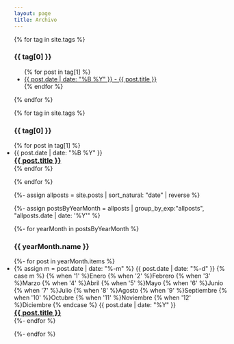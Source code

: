 ```yaml
---
layout: page
title: Archivo
---
```


{% for tag in site.tags %}
  <h3>{{ tag[0] }}</h3>
  <ul>
    {% for post in tag[1] %}
      <li><a href="{{ post.url }}">{{ post.date | date: "%B %Y" }} - {{ post.title }}</a></li>
    {% endfor %}
  </ul>
{% endfor %}



{% for tag in site.tags %}
<h3>{{ tag[0] }}</h3>
<ul class="post-list" style="padding:0;">
	{% for post in tag[1] %}
<li><span class="post-meta">{{ post.date | date: "%B %Y" }}</span>
        <h3 style="margin:0;">
          <a href="{{ post.url }}" class="post-link"> {{ post.title }}</a>
        </h3></li>
		{% endfor %}
	</ul>
{% endfor %}


{%- assign allposts = site.posts | sort_natural: "date" | reverse %}

{%- assign postsByYearMonth = allposts | group_by_exp:"allposts", "allposts.date | date: '%Y'"  %}

{%- for yearMonth in postsByYearMonth %}
<h3>{{ yearMonth.name }}</h3>
<ul class="post-list" style="padding:0;">
  {%- for post in yearMonth.items %}
  <li>
	  <span class="post-meta">
      {% assign m = post.date | date: "%-m" %}
      {{ post.date | date: "%-d" }}
      {% case m %}
        {% when '1' %}Enero
        {% when '2' %}Febrero
        {% when '3' %}Marzo
        {% when '4' %}Abril
        {% when '5' %}Mayo
        {% when '6' %}Junio
        {% when '7' %}Julio
        {% when '8' %}Agosto
        {% when '9' %}Septiembre
        {% when '10' %}Octubre
        {% when '11' %}Noviembre
        {% when '12' %}Diciembre
      {% endcase %}
      {{ post.date | date: "%Y" }}
	  </span>
	  <h3 style="margin:0;">
	   <a href="{{ post.url }}" class="post-link">{{ post.title }}</a>
	  </h3>
  </li>
  {%- endfor %}
</ul>
{%- endfor %}